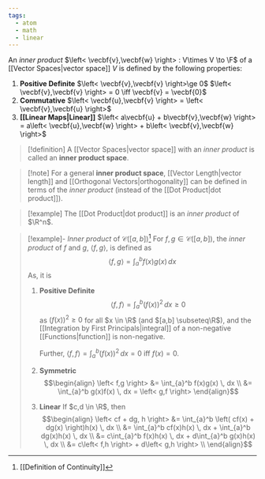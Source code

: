 ```yaml
---
tags:
  - atom
  - math
  - linear
---
```

An *inner product* $\left< \vecbf{v},\vecbf{w} \right> : V\times V \to \F$ of a [[Vector Spaces|vector space]] $V$ is defined by the following properties:
1. **Positive Definite**
   $\left< \vecbf{v},\vecbf{v} \right>\ge 0$
   $\left< \vecbf{v},\vecbf{v} \right> = 0 \iff \vecbf{v} = \vecbf{0}$
2. **Commutative**
   $\left< \vecbf{u},\vecbf{v} \right> = \left< \vecbf{v},\vecbf{u} \right>$
3. **[[Linear Maps|Linear]]**
   $\left< a\vecbf{u} + b\vecbf{v},\vecbf{w} \right> = a\left< \vecbf{u},\vecbf{w} \right> + b\left< \vecbf{v},\vecbf{w} \right>$

> [!definition] A [[Vector Spaces|vector space]] with an *inner product* is called an **inner product space**.

> [!note] For a general **inner product space**, [[Vector Length|vector length]] and [[Orthogonal Vectors|orthogonality]] can be defined in terms of the *inner product* (instead of the [[Dot Product|dot product]]).

> [!example] The [[Dot Product|dot product]] is an *inner product* of $\R^n$.

> [!example]- *Inner product* of $\mathcal{C}([a,b])$[^1]
> For $f,g \in \mathcal{C}([a,b])$, the *inner product* of $f$ and $g$, $\left< f,g \right>$, is defined as
> $$\left< f,g \right> = \int_{a}^b f(x)g(x) \,dx $$
> As, it is
> 1. **Positive Definite**
> $$\left< f,f \right> = \int_{a}^b \left( f(x) \right)^{2} \, dx \ge 0$$
>    as $\left( f(x) \right)^2 \ge 0$ for all $x \in \R$ (and $[a,b] \subseteq\R$), and the [[Integration by First Principals|integral]] of a non-negative [[Functions|function]] is non-negative.
>    
>    Further, $\left< f,f \right> = \int_{a}^b \left( f(x) \right)^{2} \, dx = 0$ iff $f(x) = 0$.
> 2. **Symmetric**
> $$\begin{align}
> 	\left< f,g \right> &= \int_{a}^b f(x)g(x) \, dx \\
> 	&= \int_{a}^b g(x)f(x) \, dx = \left< g,f \right> 
> \end{align}$$
> 3. **Linear**
>    If $c,d \in \R$, then
> $$\begin{align}
> 	\left< cf + dg, h \right> &= \int_{a}^b \left( cf(x) + dg(x) \right)h(x) \, dx \\
> 	&= \int_{a}^b cf(x)h(x) \, dx + \int_{a}^b dg(x)h(x) \, dx \\
> 	&= c\int_{a}^b f(x)h(x) \, dx + d\int_{a}^b g(x)h(x) \, dx \\
> 	&= c\left< f,h \right>  + d\left< g,h \right>  \\
> \end{align}$$

[^1]: [[Definition of Continuity]]
